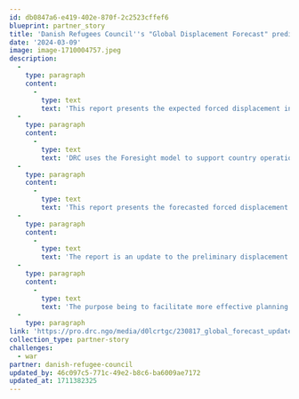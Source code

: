 ```yaml
---
id: db0847a6-e419-402e-870f-2c2523cffef6
blueprint: partner_story
title: 'Danish Refugees Council''s "Global Displacement Forecast" predicts 6.2 million more displaced persons in 2024.'
date: '2024-03-09'
image: image-1710004757.jpeg
description:
  -
    type: paragraph
    content:
      -
        type: text
        text: 'This report presents the expected forced displacement in 2023 and 2024, as forecasted by the Foresight model. The Foresight model was developed by DRC and IBM with funding from the Danish Ministry of Foreign Affairs and currently funded by ECHO. The model uses the historical relationships and patterns in the data on 148 displacement relevant indicators from 18 different open sources to, with a high degree of accuracy, forecast the total number of forcibly displaced people one to three years into the future. '
  -
    type: paragraph
    content:
      -
        type: text
        text: 'DRC uses the Foresight model to support country operations and the wider humanitarian system with more accurate forecasts for strategic planning for better prevention, response to and protection of displacement-affected populations. The model has been employed to forecast the cumulative number of people displaced from 26 countries1 that have ongoing and evolving displacement crises. These countries account for approximately 92% of all global displacement.'
  -
    type: paragraph
    content:
      -
        type: text
        text: 'This report presents the forecasted forced displacement in 2023 and 2024. Forced displacement is defined as refugees, asylum seekers and internally displaced people (IDPs). The number of people displaced in 2022 builds on the data collected by the United Nations High Commissioner for Refugees (UNHCR) on refugees and asylum seekers and the data from various sources, in particular the International Organization for Migration, compiled by Internal Displacement Monitoring Centre (IDMC) on internally displaced persons (IDPs)'
  -
    type: paragraph
    content:
      -
        type: text
        text: 'The report is an update to the preliminary displacement forecasts in the Global Displacement Forecast.'
  -
    type: paragraph
    content:
      -
        type: text
        text: 'The purpose being to facilitate more effective planning and response within the humanitarian community. In doing so it addresses two critical challenges: (1) the ability to address displacement issues, through a longer-term lens of durable solutions, resilience and responding to the root causes of displacement and (2) utilizing the available and limited resources with the highest efficacy.'
  -
    type: paragraph
link: 'https://pro.drc.ngo/media/d0lcrtgc/230817_global_forecast_update_report_final.pdf'
collection_type: partner-story
challenges:
  - war
partner: danish-refugee-council
updated_by: 46c097c5-771c-49e2-b8c6-ba6009ae7172
updated_at: 1711382325
---
```

